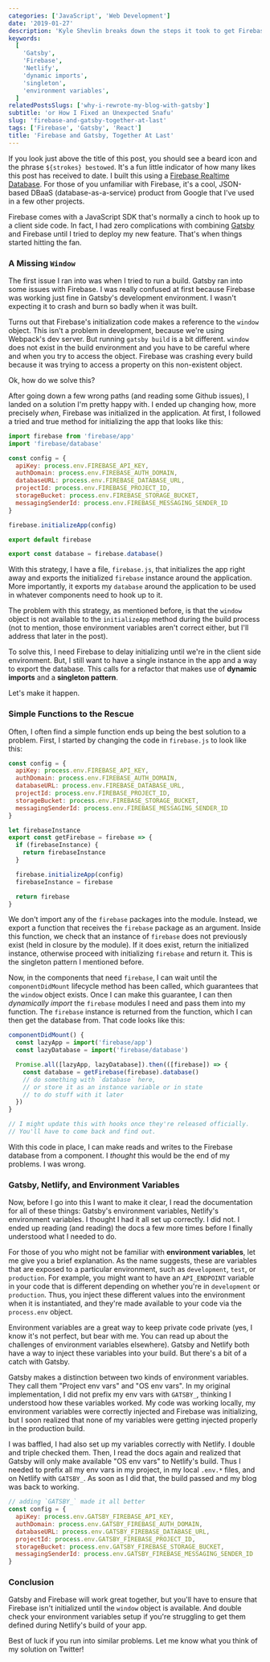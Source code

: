 ```yaml
---
categories: ['JavaScript', 'Web Development']
date: '2019-01-27'
description: 'Kyle Shevlin breaks down the steps it took to get Firebase, Gatsby, and Netlify to work for the new "beard stroke" post-liking feature of his blog'
keywords:
  [
    'Gatsby',
    'Firebase',
    'Netlify',
    'dynamic imports',
    'singleton',
    'environment variables',
  ]
relatedPostsSlugs: ['why-i-rewrote-my-blog-with-gatsby']
subtitle: 'or How I Fixed an Unexpected Snafu'
slug: 'firebase-and-gatsby-together-at-last'
tags: ['Firebase', 'Gatsby', 'React']
title: 'Firebase and Gatsby, Together At Last'
---
```


If you look just above the title of this post, you should see a beard icon and the phrase `${strokes} bestowed`. It's a fun little indicator of how many likes this post has received to date. I built this using a [Firebase Realtime Database](https://firebase.google.com/). For those of you unfamiliar with Firebase, it's a cool, JSON-based DBaaS (database-as-a-service) product from Google that I've used in a few other projects.

Firebase comes with a JavaScript SDK that's normally a cinch to hook up to a client side code. In fact, I had zero complications with combining [Gatsby](https://www.gatsbyjs.org/) and Firebase until I tried to deploy my new feature. That's when things started hitting the fan.

### A Missing `Window`

The first issue I ran into was when I tried to run a build. Gatsby ran into some issues with Firebase. I was really confused at first because Firebase was working just fine in Gatsby's development environment. I wasn't expecting it to crash and burn so badly when it was built.

Turns out that Firebase's initialization code makes a reference to the `window` object. This isn't a problem in development, because we're using Webpack's dev server. But running `gatsby build` is a bit different. `window` does not exist in the build environment and you have to be careful where and when you try to access the object. Firebase was crashing every build because it was trying to access a property on this non-existent object.

Ok, how do we solve this?

After going down a few wrong paths (and reading some Github issues), I landed on a solution I'm pretty happy with. I ended up changing how, more precisely _when_, Firebase was initialized in the application. At first, I followed a tried and true method for initializing the app that looks like this:

```javascript
import firebase from 'firebase/app'
import 'firebase/database'

const config = {
  apiKey: process.env.FIREBASE_API_KEY,
  authDomain: process.env.FIREBASE_AUTH_DOMAIN,
  databaseURL: process.env.FIREBASE_DATABASE_URL,
  projectId: process.env.FIREBASE_PROJECT_ID,
  storageBucket: process.env.FIREBASE_STORAGE_BUCKET,
  messagingSenderId: process.env.FIREBASE_MESSAGING_SENDER_ID
}

firebase.initializeApp(config)

export default firebase

export const database = firebase.database()
```

With this strategy, I have a file, `firebase.js`, that initializes the app right away and exports the initialized `firebase` instance around the application. More importantly, it exports my `database` around the application to be used in whatever components need to hook up to it.

The problem with this strategy, as mentioned before, is that the `window` object is not available to the `initializeApp` method during the build process (not to mention, those environment variables aren't correct either, but I'll address that later in the post).

To solve this, I need Firebase to delay initializing until we're in the client side environment. But, I still want to have a single instance in the app and a way to export the database. This calls for a refactor that makes use of **dynamic imports** and a **singleton pattern**.

Let's make it happen.

### Simple Functions to the Rescue

Often, I often find a simple function ends up being the best solution to a problem. First, I started by changing the code in `firebase.js` to look like this:

```javascript
const config = {
  apiKey: process.env.FIREBASE_API_KEY,
  authDomain: process.env.FIREBASE_AUTH_DOMAIN,
  databaseURL: process.env.FIREBASE_DATABASE_URL,
  projectId: process.env.FIREBASE_PROJECT_ID,
  storageBucket: process.env.FIREBASE_STORAGE_BUCKET,
  messagingSenderId: process.env.FIREBASE_MESSAGING_SENDER_ID
}

let firebaseInstance
export const getFirebase = firebase => {
  if (firebaseInstance) {
    return firebaseInstance
  }

  firebase.initializeApp(config)
  firebaseInstance = firebase

  return firebase
}
```

We don't import any of the `firebase` packages into the module. Instead, we export a function that receives the `firebase` package as an argument. Inside this function, we check that an instance of `firebase` does not previously exist (held in closure by the module). If it does exist, return the initialized instance, otherwise proceed with initializing `firebase` and return it. This is the singleton pattern I mentioned before.

Now, in the components that need `firebase`, I can wait until the `componentDidMount` lifecycle method has been called, which guarantees that the `window` object exists. Once I can make this guarantee, I can then _dynamically import_ the `firebase` modules I need and pass them into my function. The `firebase` instance is returned from the function, which I can then get the database from. That code looks like this:

```javascript
componentDidMount() {
  const lazyApp = import('firebase/app')
  const lazyDatabase = import('firebase/database')

  Promise.all([lazyApp, lazyDatabase]).then(([firebase]) => {
    const database = getFirebase(firebase).database()
    // do something with `database` here,
    // or store it as an instance variable or in state
    // to do stuff with it later
  })
}

// I might update this with hooks once they're released officially.
// You'll have to come back and find out.
```

With this code in place, I can make reads and writes to the Firebase database from a component. I _thought_ this would be the end of my problems. I was wrong.

### Gatsby, Netlify, and Environment Variables

Now, before I go into this I want to make it clear, I read the documentation for all of these things: Gatsby's environment variables, Netlify's environment variables. I thought I had it all set up correctly. I did not. I ended up reading (and reading) the docs a few more times before I finally understood what I needed to do.

For those of you who might not be familiar with **environment variables**, let me give you a brief explanation. As the name suggests, these are variables that are exposed to a particular environment, such as `development`, `test`, or `production`. For example, you might want to have an `API_ENDPOINT` variable in your code that is different depending on whether you're in `development` or `production`. Thus, you inject these different values into the environment when it is instantiated, and they're made available to your code via the `process.env` object.

Environment variables are a great way to keep private code private (yes, I know it's not perfect, but bear with me. You can read up about the challenges of environment variables elsewhere). Gatsby and Netlify both have a way to inject these variables into your build. But there's a bit of a catch with Gatsby.

Gatsby makes a distinction between two kinds of environment variables. They call them "Project env vars" and "OS env vars". In my original implementation, I did not prefix my env vars with `GATSBY_`, thinking I understood how these variables worked. My code was working locally, my environment variables were correctly injected and Firebase was initializing, but I soon realized that none of my variables were getting injected properly in the production build.

I was baffled, I had also set up my variables correctly with Netlify. I double and triple checked them. Then, I read the docs again and realized that Gatsby will only make available "OS env vars" to Netlify's build. Thus I needed to prefix all my env vars in my project, in my local `.env.*` files, and on Netlify with `GATSBY_`. As soon as I did that, the build passed and my blog was back to working.

```javascript
// adding `GATSBY_` made it all better
const config = {
  apiKey: process.env.GATSBY_FIREBASE_API_KEY,
  authDomain: process.env.GATSBY_FIREBASE_AUTH_DOMAIN,
  databaseURL: process.env.GATSBY_FIREBASE_DATABASE_URL,
  projectId: process.env.GATSBY_FIREBASE_PROJECT_ID,
  storageBucket: process.env.GATSBY_FIREBASE_STORAGE_BUCKET,
  messagingSenderId: process.env.GATSBY_FIREBASE_MESSAGING_SENDER_ID
}
```

### Conclusion

Gatsby and Firebase will work great together, but you'll have to ensure that Firebase isn't initialized until the `window` object is available. And double check your environment variables setup if you're struggling to get them defined during Netlify's build of your app.

Best of luck if you run into similar problems. Let me know what you think of my solution on Twitter!

